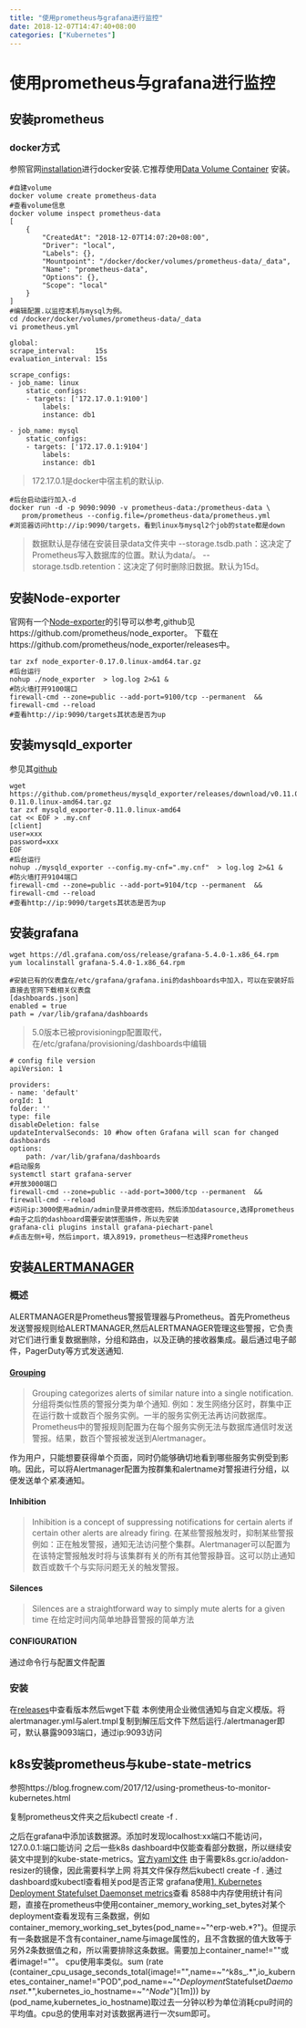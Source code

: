 ```yaml
---
title: "使用prometheus与grafana进行监控"
date: 2018-12-07T14:47:40+08:00
categories: ["Kubernetes"]
---
```


# 使用prometheus与grafana进行监控
## 安装prometheus
### docker方式
参照官网[installation](
https://prometheus.io/docs/prometheus/latest/installation/)进行docker安装.它推荐使用[Data Volume Container](https://docs.docker.com/storage/volumes/#create-and-manage-volumes) 安装。

    #自建volume
    docker volume create prometheus-data
    #查看volume信息
    docker volume inspect prometheus-data
    [
        {
            "CreatedAt": "2018-12-07T14:07:20+08:00",
            "Driver": "local",
            "Labels": {},
            "Mountpoint": "/docker/docker/volumes/prometheus-data/_data",
            "Name": "prometheus-data",
            "Options": {},
            "Scope": "local"
        }
    ]
    #编辑配置.以监控本机与mysql为例。
    cd /docker/docker/volumes/prometheus-data/_data
    vi prometheus.yml

    global:
    scrape_interval:     15s
    evaluation_interval: 15s

    scrape_configs:
    - job_name: linux
        static_configs:
        - targets: ['172.17.0.1:9100']
            labels:
            instance: db1

    - job_name: mysql
        static_configs:
        - targets: ['172.17.0.1:9104']
            labels:
            instance: db1

> 172.17.0.1是docker中宿主机的默认ip.

    #后台启动运行加入-d
    docker run -d -p 9090:9090 -v prometheus-data:/prometheus-data \
       prom/prometheus --config.file=/prometheus-data/prometheus.yml
    #浏览器访问http://ip:9090/targets，看到linux与mysql2个job的state都是down

> 数据默认是存储在安装目录data文件夹中
> --storage.tsdb.path：这决定了Prometheus写入数据库的位置。默认为data/。
> --storage.tsdb.retention：这决定了何时删除旧数据。默认为15d。

## 安装Node-exporter
官网有一个[Node-exporter](https://prometheus.io/docs/guides/node-exporter/)的引导可以参考,github见https://github.com/prometheus/node_exporter。
下载在https://github.com/prometheus/node_exporter/releases中。

    tar zxf node_exporter-0.17.0.linux-amd64.tar.gz
    #后台运行
    nohup ./node_exporter  > log.log 2>&1 &
    #防火墙打开9100端口
    firewall-cmd --zone=public --add-port=9100/tcp --permanent  && firewall-cmd --reload
    #查看http://ip:9090/targets其状态是否为up
## 安装mysqld_exporter
参见其[github](https://github.com/prometheus/mysqld_exporter)

    wget https://github.com/prometheus/mysqld_exporter/releases/download/v0.11.0/mysqld_exporter-0.11.0.linux-amd64.tar.gz
    tar zxf mysqld_exporter-0.11.0.linux-amd64
    cat << EOF > .my.cnf
    [client]
    user=xxx
    password=xxx
    EOF
    #后台运行
    nohup ./mysqld_exporter --config.my-cnf=".my.cnf"  > log.log 2>&1 &
    #防火墙打开9104端口
    firewall-cmd --zone=public --add-port=9104/tcp --permanent  && firewall-cmd --reload
    #查看http://ip:9090/targets其状态是否为up
## 安装grafana

    wget https://dl.grafana.com/oss/release/grafana-5.4.0-1.x86_64.rpm 
    yum localinstall grafana-5.4.0-1.x86_64.rpm

    #安装已有的仪表盘在/etc/grafana/grafana.ini的dashboards中加入，可以在安装好后直接去官网下载相关仪表盘
    [dashboards.json]
    enabled = true
    path = /var/lib/grafana/dashboards

> 5.0版本已被provisioningp配置取代，在/etc/grafana/provisioning/dashboards中编辑

    # config file version
    apiVersion: 1

    providers:
    - name: 'default'
    orgId: 1
    folder: ''
    type: file
    disableDeletion: false
    updateIntervalSeconds: 10 #how often Grafana will scan for changed dashboards
    options:
        path: /var/lib/grafana/dashboards
    #启动服务
    systemctl start grafana-server
    #开放3000端口
    firewall-cmd --zone=public --add-port=3000/tcp --permanent  && firewall-cmd --reload
    #访问ip:3000使用admin/admin登录并修改密码，然后添加datasource,选择prometheus
    #由于之后的dashboard需要安装饼图插件，所以先安装
    grafana-cli plugins install grafana-piechart-panel
    #点击左侧+号，然后import，填入8919，prometheus一栏选择Prometheus
## 安装[ALERTMANAGER](https://prometheus.io/docs/alerting/overview/)
### 概述
ALERTMANAGER是Prometheus警报管理器与Prometheus。首先Prometheus发送警报规则给ALERTMANAGER,然后ALERTMANAGER管理这些警报，它负责对它们进行重复数据删除，分组和路由，以及正确的接收器集成。最后通过电子邮件，PagerDuty等方式发送通知.
#### [Grouping](https://prometheus.io/docs/alerting/alertmanager/#grouping)
> Grouping categorizes alerts of similar nature into a single notification.
分组将类似性质的警报分类为单个通知.
例如：发生网络分区时，群集中正在运行数十或数百个服务实例。一半的服务实例无法再访问数据库。Prometheus中的警报规则配置为在每个服务实例无法与数据库通信时发送警报。结果，数百个警报被发送到Alertmanager。

作为用户，只能想要获得单个页面，同时仍能够确切地看到哪些服务实例受到影响。因此，可以将Alertmanager配置为按群集和alertname对警报进行分组，以便发送单个紧凑通知。
#### Inhibition
> Inhibition is a concept of suppressing notifications for certain alerts if certain other alerts are already firing.
在某些警报触发时，抑制某些警报
例如：正在触发警报，通知无法访问整个集群。Alertmanager可以配置为在该特定警报触发时将与该集群有关的所有其他警报静音。这可以防止通知数百或数千个与实际问题无关的触发警报。

#### Silences
> Silences are a straightforward way to simply mute alerts for a given time
在给定时间内简单地静音警报的简单方法
#### CONFIGURATION
通过命令行与配置文件配置
### 安装
在[releases](https://github.com/prometheus/alertmanager/releases)中查看版本然后wget下载
本例使用企业微信通知与自定义模版。将alertmanager.yml与alert.tmpl复制到解压后文件下然后运行./alertmanager即可，默认暴露9093端口，通过ip:9093访问


## k8s安装prometheus与kube-state-metrics
参照https://blog.frognew.com/2017/12/using-prometheus-to-monitor-kubernetes.html

复制prometheus文件夹之后kubectl create -f .

之后在grafana中添加该数据源。添加时发现localhost:xx端口不能访问，127.0.0.1:端口能访问
之后一些k8s dashboard中仅能查看部分数据，所以继续安装文中提到的kube-state-metrics。[官方yaml文件](https://github.com/kubernetes/kube-state-metrics/tree/master/kubernetes)
由于需要k8s.gcr.io/addon-resizer的镜像，因此需要科学上网
将其文件保存然后kubectl create -f .
通过dashboard或kubectl查看相关pod是否正常
grafana使用[1. Kubernetes Deployment Statefulset Daemonset metrics](https://grafana.com/dashboards/8588)查看
8588中内存使用统计有问题，直接在prometheus中使用container_memory_working_set_bytes对某个deployment查看发现有三条数据，例如container_memory_working_set_bytes{pod_name=~"^erp-web.*?"}。但提示有一条数据是不含有container_name与image属性的，且不含数据的值大致等于另外2条数据值之和，所以需要排除这条数据。需要加上container_name!=""或者image!=""。
cpu使用率类似。sum (rate (container_cpu_usage_seconds_total{image!="",name=~"^k8s_.*",io_kubernetes_container_name!="POD",pod_name=~"^$Deployment$Statefulset$Daemonset.*$",kubernetes_io_hostname=~"^$Node$"}[1m])) by (pod_name,kubernetes_io_hostname)取过去一分钟以秒为单位消耗cpu时间的平均值。cpu总的使用率对对该数据再进行一次sum即可。
